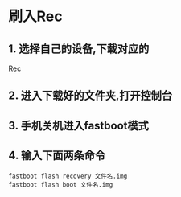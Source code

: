 # 刷入Rec

## 1. 选择自己的设备,下载对应的

[Rec](https://twrp.me/Devices/)

## 2. 进入下载好的文件夹,打开控制台

## 3. 手机关机进入fastboot模式

## 4. 输入下面两条命令

```
fastboot flash recovery 文件名.img
fastboot flash boot 文件名.img
```

